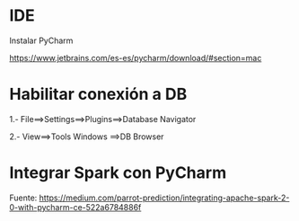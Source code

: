 # IDE
Instalar PyCharm

https://www.jetbrains.com/es-es/pycharm/download/#section=mac

# Habilitar conexión a DB

1.- File==>Settings==>Plugins==>Database Navigator

2.- View==>Tools Windows ==>DB Browser

# Integrar Spark con PyCharm

Fuente: https://medium.com/parrot-prediction/integrating-apache-spark-2-0-with-pycharm-ce-522a6784886f


